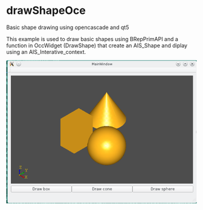 # drawShapeOce
Basic shape drawing using opencascade and qt5

This example is used to draw basic shapes using BRepPrimAPI and a function in OccWidget (DrawShape) that create
an AIS_Shape and diplay using an AIS_Interative_context.  

![alt tag](https://github.com/Felipeasg/drawShapeOce/blob/master/shapesinmainwindow.png)
